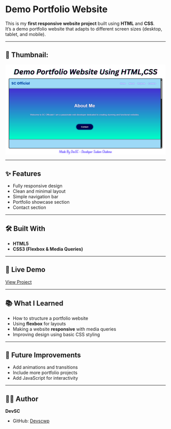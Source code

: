 # Demo Portfolio Website  

This is my **first responsive website project** built using **HTML** and **CSS**.  
It’s a demo portfolio website that adapts to different screen sizes (desktop, tablet, and mobile).  

---

## 📸 Thumbnail:

![Thumbnail](./thumbnail.png)

---

## ✨ Features  

- Fully responsive design  
- Clean and minimal layout  
- Simple navigation bar  
- Portfolio showcase section  
- Contact section  

---

## 🛠️ Built With  

- **HTML5**  
- **CSS3 (Flexbox & Media Queries)**  

---

## 🚀 Live Demo  

[View Project](https://devscwp.github.io/scofficials-portfolio/)  

---

## 📚 What I Learned  

- How to structure a portfolio website  
- Using **flexbox** for layouts  
- Making a website **responsive** with media queries  
- Improving design using basic CSS styling  

---

## 📌 Future Improvements  

- Add animations and transitions  
- Include more portfolio projects  
- Add JavaScript for interactivity  

---

## 👨‍💻 Author  

**DevSC**  
- GitHub: [Devscwp](https://github.com/Devscwp)  
